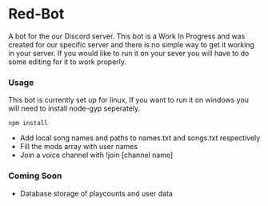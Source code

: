 # Red-Bot
A bot for the our Discord server.
This bot is a Work In Progress and was created for our specific server and there is no simple way to get it working in your server. If you would like to run it on your sever you will have to do some editing for it to work properly.

### Usage
This bot is currently set up for linux, If you want to run it on windows you will need to install node-gyp seperately.

    npm install

- Add local song names and paths to names.txt and songs.txt respectively
- Fill the mods array with user names
- Join a voice channel with !join [channel name]

### Coming Soon
- Database storage of playcounts and user data
